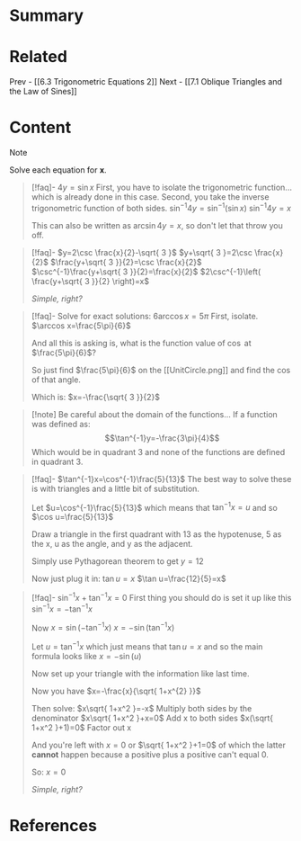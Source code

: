 # Summary
# Related
Prev - [[6.3 Trigonometric Equations 2]]
Next  - [[7.1 Oblique Triangles and the Law of Sines]]
# Content

>[!note]
>Solve each equation for __x__.

>[!faq]- $4y=\sin x$
>First, you have to isolate the trigonometric function... which is already done in this case.
>Second, you take the inverse trigonometric function of both sides.
>$\sin^{-1}4y=\sin^{-1}(\sin x)$
>$\sin^{-1}4y=x$
>
>This can also be written as $\arcsin4y=x$, so don't let that throw you off.

>[!faq]- $y=2\csc \frac{x}{2}-\sqrt{ 3 }$
>$y+\sqrt{ 3 }=2\csc \frac{x}{2}$
>$\frac{y+\sqrt{ 3 }}{2}=\csc \frac{x}{2}$
>$\csc^{-1}\frac{y+\sqrt{ 3 }}{2}=\frac{x}{2}$
>$2\csc^{-1}\left( \frac{y+\sqrt{ 3 }}{2} \right)=x$
>
>_Simple, right?_

>[!faq]- Solve for exact solutions: $6\arccos x=5\pi$
>First, isolate.
>$\arccos x=\frac{5\pi}{6}$
>
>And all this is asking is, what is the function value of $\cos$ at $\frac{5\pi}{6}$?
>
>So just find $\frac{5\pi}{6}$ on the [[UnitCircle.png]] and find the $\cos$ of that angle.
>
>Which is: $x=-\frac{\sqrt{ 3 }}{2}$

>[!note] Be careful about the domain of the functions...
>If a function was defined as:
>$$\tan^{-1}y=-\frac{3\pi}{4}$$
>Which would be in quadrant 3 and none of the functions are defined in quadrant 3.

>[!faq]- $\tan^{-1}x=\cos^{-1}\frac{5}{13}$
>The best way to solve these is with triangles and a little bit of substitution.
>
>Let $u=\cos^{-1}\frac{5}{13}$ which means that $\tan^{-1}x=u$ and so $\cos u=\frac{5}{13}$
>
>Draw a triangle in the first quadrant with 13 as the hypotenuse, 5 as the x, u as the angle, and y as the adjacent.
>
>Simply use Pythagorean theorem to get $y=12$
>
>Now just plug it in:
>$\tan u=x$
>$\tan u=\frac{12}{5}=x$

>[!faq]- $\sin^{-1}x+\tan^{-1}x=0$
>First thing you should do is set it up like this $\sin^{-1}x=-\tan^{-1}x$
>
>Now $x=\sin(-\tan^{-1}x)$
>$x=-\sin(\tan^{-1}x)$
>
>Let $u=\tan^{-1}x$ which just means that $\tan u=x$ and so the main formula looks like $x=-\sin(u)$
>
>Now set up your triangle with the information like last time.
>
>Now you have $x=-\frac{x}{\sqrt{ 1+x^{2} }}$
>
>Then solve:
>$x\sqrt{ 1+x^2 }=-x$ Multiply both sides by the denominator
>$x\sqrt{ 1+x^2 }+x=0$ Add x to both sides
>$x(\sqrt{ 1+x^2 }+1)=0$ Factor out x
>
>And you're left with $x=0$ or $\sqrt{ 1+x^2 }+1=0$ of which the latter __cannot__ happen because a positive plus a positive can't equal 0.
>
>So: $x=0$
>
>_Simple, right?_

# References